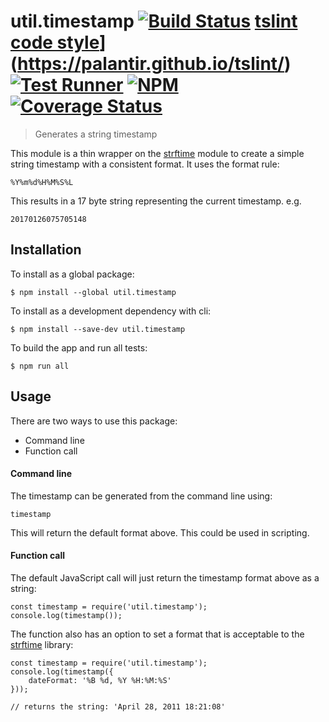 # util.timestamp [![Build Status](https://travis-ci.org/jmquigley/util.timestamp.svg?branch=master)](https://travis-ci.org/jmquigley/util.timestamp) [tslint code style](https://img.shields.io/badge/code_style-TSlint-5ed9c7.svg)](https://palantir.github.io/tslint/) [![Test Runner](https://img.shields.io/badge/testing-ava-blue.svg)](https://github.com/avajs/ava) [![NPM](https://img.shields.io/npm/v/util.timestamp.svg)](https://www.npmjs.com/package/util.timestamp) [![Coverage Status](https://coveralls.io/repos/github/jmquigley/util.timestamp/badge.svg?branch=master)](https://coveralls.io/github/jmquigley/util.timestamp?branch=master)

> Generates a string timestamp

This module is a thin wrapper on the [strftime](https://github.com/samsonjs/strftime) module to create a simple string timestamp with a consistent format.  It uses the format rule:

    %Y%m%d%H%M%S%L

This results in a 17 byte string representing the current timestamp.  e.g.

    20170126075705148

## Installation

To install as a global package:
```
$ npm install --global util.timestamp
```

To install as a development dependency with cli:
```
$ npm install --save-dev util.timestamp
```

To build the app and run all tests:
```
$ npm run all
```


## Usage

There are two ways to use this package:

- Command line
- Function call

#### Command line

The timestamp can be generated from the command line using:

    timestamp

This will return the default format above.  This could be used in scripting.

#### Function call

The default JavaScript call will just return the timestamp format above as a string:

    const timestamp = require('util.timestamp');
    console.log(timestamp());

The function also has an option to set a format that is acceptable to the [strftime](https://github.com/samsonjs/strftime) library:

    const timestamp = require('util.timestamp');
    console.log(timestamp({
        dateFormat: '%B %d, %Y %H:%M:%S'
    }));

    // returns the string: 'April 28, 2011 18:21:08'
